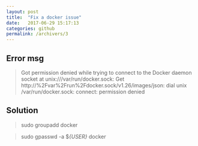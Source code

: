```yaml
---
layout: post
title:  "Fix a docker issue"
date:   2017-06-29 15:17:13
categories: github
permalink: /archivers/3
---
```


## Error msg ##
> Got permission denied while trying to connect to the Docker daemon socket at unix:///var/run/docker.sock: Get http://%2Fvar%2Frun%2Fdocker.sock/v1.26/images/json: dial unix /var/run/docker.sock: connect: permission denied

## Solution ##

> sudo groupadd docker

> sudo gpasswd -a $*{USER}* docker

